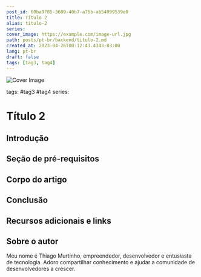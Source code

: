 ```yaml
---
post_id: 60ba9785-3609-40b7-a76b-ab54999539e0
title: Título 2
alias: titulo-2
series: 
cover_image: https://example.com/image-url.jpg
path: posts/pt-br/backend/titulo-2.md
created_at: 2023-04-26T00:12:43.4343-03:00
lang: pt-br
draft: false
tags: [tag3, tag4]
---
```

![Cover Image](https://example.com/image-url.jpg)

tags: #tag3 #tag4
series: 

# Título 2

## Introdução  

 
## Seção de pré-requisitos  

 
## Corpo do artigo  

 
## Conclusão  

 
## Recursos adicionais e links  

 
## Sobre o autor
Meu nome é Thiago Murtinho, empreendedor, desenvolvedor e entusiasta de tecnologia. Adoro compartilhar conhecimento e ajudar a comunidade de desenvolvedores a crescer.



